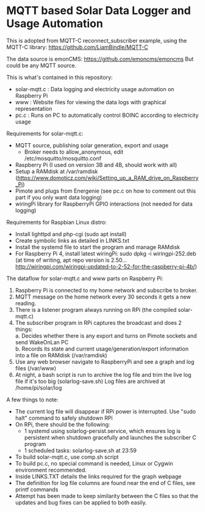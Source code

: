# MQTT based Solar Data Logger and Usage Automation 

This is adopted from MQTT-C reconnect_subscriber example, using the MQTT-C library: 
https://github.com/LiamBindle/MQTT-C

The data source is emonCMS: https://github.com/emoncms/emoncms
But could be any MQTT source. 

This is what's contained in this repository: 
- solar-mqtt.c : Data logging and electricity usage automation on Raspberry Pi 
- www : Website files for viewing the data logs with graphical representation 
- pc.c : Runs on PC to automatically control BOINC according to electricity usage 


Requirements for solar-mqtt.c: 

- MQTT source, publishing solar generation, export and usage 
  - Broker needs to allow_anonymous, edit /etc/mosquitto/mosquitto.conf
- Raspberry Pi (I used on version 3B and 4B, should work with all) 
- Setup a RAMdisk at /var/ramdisk (https://www.domoticz.com/wiki/Setting_up_a_RAM_drive_on_Raspberry_Pi) 
- Pimote and plugs from Energenie (see pc.c on how to comment out this part if you only want data logging) 
- wiringPi library for RaspberryPi GPIO interactions (not needed for data logging) 

Requirements for Raspbian Linux distro: 

- Install lighttpd and php-cgi (sudo apt install)
- Create symbolic links as detailed in LINKS.txt 
- Install the systemd file to start the program and manage RAMdisk 
- For Raspberry Pi 4, install latest wiringPi: sudo dpkg -i wiringpi-252.deb 
(at time of writing, apt repo version is 2.50... http://wiringpi.com/wiringpi-updated-to-2-52-for-the-raspberry-pi-4b/)

The dataflow for solar-mqtt.c and www parts on Raspberry Pi: 

1. Raspberry Pi is connected to my home network and subscribe to broker. 
2. MQTT message on the home network every 30 seconds it gets a new reading. 
3. There is a listener program always running on RPi (the compiled solar-mqtt.c) 
4. The subscriber program in RPi captures the broadcast and does 2 things:  
  a. Decides whether there is any export and turns on Pimote sockets and send WakeOnLan PC   
  b. Records its state and current usage/generation/export information into a file on RAMdisk (/var/ramdisk) 
5. Use any web browser navigate to RaspberryPi and see a graph and log files  (/var/www) 
6. At night, a bash script is run to archive the log file and trim the live log file if it's too big (solarlog-save.sh)
    Log files are archived at /home/pi/solar/log 

A few things to note: 

- The current log file will disappear if RPi power is interrupted. Use "sudo halt" command to safely shutdown RPi 
- On RPi, there should be the following:
  - 1 systemd using solarlog-persist.service, which ensures log is persistent when shutdown gracefully and launches the subscriber C program
  - 1 scheduled tasks: solarlog-save.sh at 23:59 
- To build solar-mqtt.c, use comp.sh script 
- To build pc.c, no special command is needed, Linux or Cygwin environment recommended. 
- Inside LINKS.TXT details the links required for the graph webpage 
- The definition for log file columns are found near the end of C files, see printf commands 
- Attempt has been made to keep similarity between the C files so that the updates and bug fixes can be applied to both easily. 
